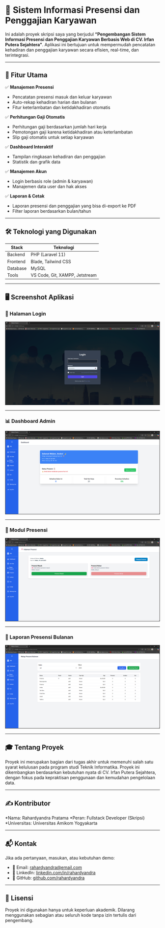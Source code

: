 # 💼 Sistem Informasi Presensi dan Penggajian Karyawan

Ini adalah proyek skripsi saya yang berjudul **“Pengembangan Sistem Informasi Presensi dan Penggajian Karyawan Berbasis Web di CV. Irfan Putera Sejahtera”**. Aplikasi ini bertujuan untuk mempermudah pencatatan kehadiran dan penggajian karyawan secara efisien, real-time, dan terintegrasi.

---

## 📌 Fitur Utama

✅ **Manajemen Presensi**
- Pencatatan presensi masuk dan keluar karyawan
- Auto-rekap kehadiran harian dan bulanan
- Fitur keterlambatan dan ketidakhadiran otomatis

✅ **Perhitungan Gaji Otomatis**
- Perhitungan gaji berdasarkan jumlah hari kerja
- Pemotongan gaji karena ketidakhadiran atau keterlambatan
- Slip gaji otomatis untuk setiap karyawan

✅ **Dashboard Interaktif**
- Tampilan ringkasan kehadiran dan penggajian
- Statistik dan grafik data

✅ **Manajemen Akun**
- Login berbasis role (admin & karyawan)
- Manajemen data user dan hak akses

✅ **Laporan & Cetak**
- Laporan presensi dan penggajian yang bisa di-export ke PDF
- Filter laporan berdasarkan bulan/tahun

---

## 🛠️ Teknologi yang Digunakan

| Stack        | Teknologi                        |
|--------------|----------------------------------|
| Backend      | PHP (Laravel 11)                |
| Frontend     | Blade, Tailwind CSS             |
| Database     | MySQL                           |
| Tools        | VS Code, Git, XAMPP, Jetstream              |

---

## 🖥️ Screenshot Aplikasi

### 🔐 Halaman Login
![Login](screenshots/login.png)

---

### 📊 Dashboard Admin
![Dashboard](screenshots/dashboard.png)

---

### 📅 Modul Presensi
![Presensi](screenshots/presensi.png)

---

### 📄 Laporan Presensi Bulanan
![Laporan](screenshots/laporan.png)

---

## 🎓 Tentang Proyek

Proyek ini merupakan bagian dari tugas akhir untuk memenuhi salah satu syarat kelulusan pada program studi Teknik Informatika. Proyek ini dikembangkan berdasarkan kebutuhan nyata di CV. Irfan Putera Sejahtera, dengan fokus pada kepraktisan penggunaan dan kemudahan pengelolaan data.

---

## ✍️ Kontributor

*Nama: Rahardyandra Pratama
*Peran: Fullstack Developer (Skripsi)
*Universitas: Universitas Amikom Yogyakarta

---

## 📬 Kontak

Jika ada pertanyaan, masukan, atau kebutuhan demo:

* 📧 Email: [rahardyandra@email.com](mailto:rahardyandra@email.com)
* 💼 LinkedIn: [linkedin.com/in/rahardyandra](https://linkedin.com/in/rahardyandra)
* 🐙 GitHub: [github.com/rahardyandra](https://github.com/rahardyandra)

---

## 📃 Lisensi

Proyek ini digunakan hanya untuk keperluan akademik. Dilarang menggunakan sebagian atau seluruh kode tanpa izin tertulis dari pengembang.

```

